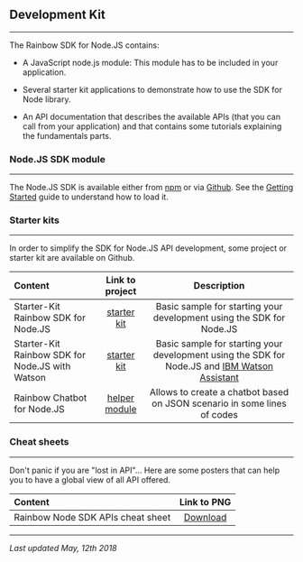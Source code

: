 

## Development Kit

---

The Rainbow SDK for Node.JS contains:

- A JavaScript node.js module: This module has to be included in your application.

- Several starter kit applications to demonstrate how to use the SDK for Node library.

- An API documentation that describes the available APIs (that you can call from your application) and that contains some tutorials explaining the fundamentals parts.

### Node.JS SDK module

---

The Node.JS SDK is available either from [npm](https://www.npmjs.com/package/rainbow-node-sdk) or via [Github](https://github.com/Rainbow-CPaaS/StarterKit-SDKNodeJS). See the [Getting Started](/#/documentation/doc/sdk/node/guides/Getting_Started) guide to understand how to load it. 


### Starter kits

---

In order to simplify the SDK for Node.JS API development, some project or starter kit are available on Github.

| Content | Link to project | Description |
:---------------- | :------------: | :--------:
Starter-Kit Rainbow SDK for Node.JS | [starter kit](https://github.com/Rainbow-CPaaS/StarterKit-SDKNodeJS)  | Basic sample for starting your development using the SDK for Node.JS |
Starter-Kit Rainbow SDK for Node.JS with Watson | [starter kit](https://github.com/Rainbow-CPaaS/StarterKit-SDKNodeJSWatson)  | Basic sample for starting your development using the SDK for Node.JS and [IBM Watson Assistant](https://www.ibm.com/watson/services/conversation/) |
Rainbow Chatbot for Node.JS | [helper module](https://github.com/Rainbow-CPaaS/Rainbow-Chatbot)  | Allows to create a chatbot based on JSON scenario in some lines of codes |


### Cheat sheets

---

Don't panic if you are "lost in API"... Here are some posters that can help you to have a global view of all API offered.

| Content | Link to PNG |  
:---------------- | :------------: |
Rainbow Node SDK APIs cheat sheet | [Download](./doc/sdk/node/cheatsheets/nodeSheet.png)

---

_Last updated May, 12th 2018_
